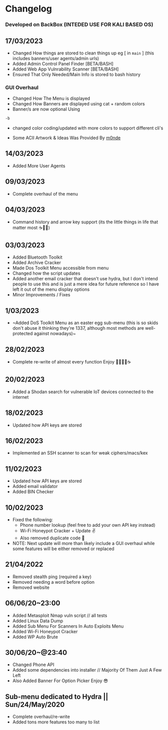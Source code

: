 # Changelog
### Developed on BackBox (INTEDED USE FOR KALI BASED OS)


## 17/03/2023
- Changed How things are stored to clean things up eg [ in `main` ] (this includes banners/user agents/admin urls)
- Added Admin Control Panel Finder [BETA/BASH]
- Added Web App Vulnrability Scanner [BETA/BASH]
- Ensured That Only Needed/Main Info is stored to bash history

### GUI Overhaul
- Changed How The Menu is displayed
- Changed How Banners are displayed using cat + random colors
- Banner/s are now optional Using

```bash
-b
```
- changed color coding/updated with more colors to support different cli's

- Some ACII Artwork & Ideas Was Provided By [m0nde](https://github.com/sidchoudhuri)

## 14/03/2023
- Added More User Agents

## 09/03/2023
- Complete overhaul of the menu

## 04/03/2023
- Command history and arrow key support (its the little things in life that matter most ☕👨‍💻)

## 03/03/2023
- Added Bluetooth Toolkit
- Added Archive Cracker
- Made Dos Toolkit Menu accessible from menu
- Changed how the script updates
- Added another email cracker that doesn't use hydra, but I don't intend people to use this and is just a mere idea for future reference so I have left it out of the menu display options
- Minor Improvements / Fixes

## 1/03/2023
- ~Added DoS Toolkit Menu as an easter egg sub-menu (this is so skids don't abuse it thinking they're 1337, although most methods are well-protected against nowadays)~

## 28/02/2023
- Complete re-write of almost every function Enjoy 👨‍💻😮‍💨☕

## 20/02/2023
- Added a Shodan search for vulnerable IoT devices connected to the internet

## 18/02/2023
- Updated how API keys are stored

## 16/02/2023
- Implemented an SSH scanner to scan for weak ciphers/macs/kex

## 11/02/2023
- Updated how API keys are stored
- Added email validator
- Added BIN Checker

## 10/02/2023
- Fixed the following:
  - Phone number lookup (feel free to add your own API key instead)
  - Wi-Fi Honeypot Cracker + Update ✌️
  - Also removed duplicate code 🤦
- NOTE: Next update will more than likely include a GUI overhaul while some features will be either removed or replaced

## 21/04/2022
- Removed stealth ping (required a key)
- Removed needing a word before option
- Removed website

## 06/06/20~23:00
- Added Metasploit Nmap vuln script // all tests
- Added Linux Data Dump
- Added Sub Menu For Scanners In Auto Exploits Menu
- Added Wi-Fi Honeypot Cracker
- Added WP Auto Brute

## 30/06/20~@23:40
- Changed Phone API
- Added some dependencies into installer // Majority Of Them Just A Few Left
- Also Added Banner For Option Picker Enjoy 😎

## Sub-menu dedicated to Hydra || Sun/24/May/2020
- Complete overhaul/re-write
- Added tons more features too many to list
